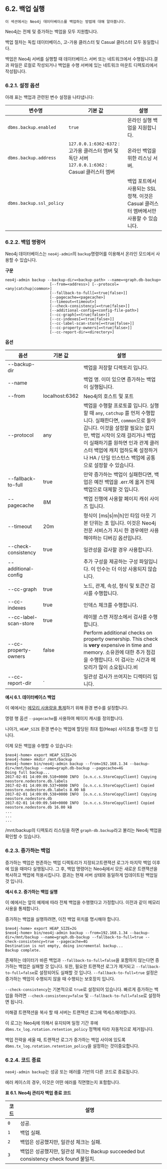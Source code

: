 
## 6.2. 백업 실행 

```
이 섹션에서는 Neo4j 데이터베이스를 백업하는 방법에 대해 알아봅니다.
```

Neo4j는 전체 및 증가하는 백업을 모두 지원합니다. 

백업 절차는 독립 데이터베이스, 고-가용 클러스터 및 Casual 클러스터 모두 동일합니다. 

백업은 Neo4j 서버를 실행할 때 데이터베이스 서버 또는 네트워크에서 수행됩니다.결과 파일은 로컬로 작성되거나 백업을 수행 서버에 있는 네트워크 마운트 디렉토리에서  작성됩니다.

### 6.2.1. 설정 옵션

아래 표는 백업과 관련된 변수 설정을 나타냅니다:

| 변수명                   | 기본 값                                                      | 설명                                                         |
| ------------------------ | ------------------------------------------------------------ | ------------------------------------------------------------ |
| `dbms.backup.enabled`    | `true`                                                       | 온라인 실행 백업을 지원합니다.                               |
| `dbms.backup.address`    | `127.0.0.1:6362-6372` : 고가용 클러스터 멤버 및 독단 서버 `127.0.0.1:6362` : Casual 클러스터 멤버 | 온라인 백업을위한 리스닝 서버.                               |
| `dbms.backup.ssl_policy` |                                                              | 백업 포트에서 사용되는 SSL 정책. 이것은 Casual 클러스터 멤버에서만 사용할 수 있습니다. |

### 6.2.2. 백업 명령어 

Neo4j 데이터베이스는 ````neo4j-admin````의 ```backup```명령어를 이용해서 온라인 모드에서 사용할 수 있습니다. 

**구문**

```
neo4j-admin backup --backup-dir=<backup-path> --name=<graph.db-backup>
                    [--from=<address>] [--protocol=<any|catchup|common>]
                    [--fallback-to-full[=<true|false>]]
                    [--pagecache=<pagecache>]
                    [--timeout=<timeout>]
                    [--check-consistency[=<true|false>]]
                    [--additional-config=<config-file-path>]
                    [--cc-graph[=<true|false>]]
                    [--cc-indexes[=<true|false>]]
                    [--cc-label-scan-store[=<true|false>]]
                    [--cc-property-owners[=<true|false>]]
                    [--cc-report-dir=<directory>]
```


**옵션**

| 옵션                  | 기본 값        | 설명                                                         |
| --------------------- | -------------- | ------------------------------------------------------------ |
| --backup-dir          |                | 백업을 저장할 디렉토리 입니다.                               |
| --name                |                | 백업 명. 이미 있으면 증가하는 백업이 실행됩니다.             |
| --from                | localhost:6362 | Neo4j의 호스트 및 포트                                       |
| --protocol            | any            | 백업을 수행할 프로토콜 입니다. 실행할 때 `any`, `catchup` 를 먼저 수행합니다. 실패한다면, `common`으로 돌아갑니다. 이것을 설정할 필요는 없지만, 백업 시작이 오래 걸리거나 백업이 실패하기를 원하면 인과 관계 클러스터 백업에 캐치 업하도록 설정하거나 HA / 단일 인스턴스 백업에 공통으로 설정할 수 있습니다. |
| --fallback-to-full    | true           | 만약 증가하는 백업이 실패한다면, 백업은 예전 백업을 <name>.err.<N>에 옮겨 전체 백업으로 대체할 것 입니다. |
| --pagecache           | 8M             | 백업 진행에 사용할 페이지 캐쉬 사이즈 입니다.                |
| --timeout             | 20m            | 형식이  <time>[ms\|s\|m\|h]인 타임 아웃 기본 단위는 초 입니다.  이것은 Neo4j 전문 서비스가 지시 한 경우에만 사용해야하는 디버깅 옵션입니다. |
| --check-consistency   | true           | 일관성을 검사할 경우 사용합니다.                             |
| --additional-config   |                | 추가 구성을 제공하는 구성 파일입니다. 이 인수는 더 이상 사용되지 않습니다. |
| --cc-graph            | true           | 노드, 관계, 속성, 형식 및 토큰간 검사를 수행합니다.          |
| --cc-indexes          | true           | 인덱스 체크를 수행합니다.                                    |
| --cc-label-scan-store | true           | 레이블 스캔 저장소에서 검사를 수행합니다.                    |
| --cc-property-owners  | false          | Perform additional checks on property ownership. This check is **very** expensive in time and memory. 소유권에 대한 추가 점검을 수행합니다. 이 검사는 시간과 메모리가 많이 소요됩니다.비 |
| --cc-report-dir       | .              | 일관성 검사가 쓰여지는 디렉터리 입니다.                      |

**예시 6.1. 데이터베이스 백업**

이 예에서는 [메모리 사용량을 통제](/backup/backup-introduction.md)하기 위해 환경 변수를 설정합니다. 

명령 행 옵션 ```--pagecache```를 사용하여 페이지 캐시를 정의합니다.

나아가, ```HEAP_SIZE``` 환경 변수는 백업에 할당된 최대 힙(Heap) 사이즈를 명시할 것 입니다. 

이제 모든 백업을 수행할 수 있습니다:

```
$neo4j-home> export HEAP_SIZE=2G
$neo4j-home> mkdir /mnt/backup
$neo4j-home> bin/neo4j-admin backup --from=192.168.1.34 --backup-dir=/mnt/backup --name=graph.db-backup --pagecache=4G
Doing full backup...
2017-02-01 14:09:09.510+0000 INFO  [o.n.c.s.StoreCopyClient] Copying neostore.nodestore.db.labels
2017-02-01 14:09:09.537+0000 INFO  [o.n.c.s.StoreCopyClient] Copied neostore.nodestore.db.labels 8.00 kB
2017-02-01 14:09:09.538+0000 INFO  [o.n.c.s.StoreCopyClient] Copying neostore.nodestore.db
2017-02-01 14:09:09.540+0000 INFO  [o.n.c.s.StoreCopyClient] Copied neostore.nodestore.db 16.00 kB
...
...
...
```


/mnt/backup의 디렉토리 리스팅을 하면 ```graph-db.backup```라고 불리는 Neo4j 백업을 확인할 수 있습니다. 

### 6.2.3. 증가하는 백업

증가하는 백업은 현존하는 백업 디렉토리가 지정되고트랜잭션 로그가 마지막 백업 이후에 있을 때마다 실행됩니다. 그 후, 백업 명령어는 Neo4j에서 모든 새로운 트랜잭션을 복사하고 백업에 적용시킵니다. 결과는 현재 서버 상태와 동일하게 업데이트된 백업일 것 입니다. 

**예시 6.2. 증가하는 백업 실행**

이 예에서는 앞의 예제에 따라 전체 백업을 수행했다고 가정합니다. 이전과 같이 메모리 사용을 통제합니다. 

증가하는 백업을 실행하려면, 이전 백업 위치를 명시해야 합니다. 

```
$neo4j-home> export HEAP_SIZE=2G
$neo4j-home> bin/neo4j-admin backup --from=192.168.1.34 --backup-dir=/mnt/backup --name=graph.db-backup --fallback-to-full=true --check-consistency=true --pagecache=4G
Destination is not empty, doing incremental backup...
Backup complete.
```

존재하는 데이터가 바른 백업과 ```--fallback-to-full=false```을 포함하지 않는다면 증가하는 백업은 실패할 것 입니다. 또한, 필요한 트랜잭션 로그가 제거되고 ```--fallback-to-full=false```로 설정되어도 실패할 것 입니다. ```--fallback-to-full=true``` 설정은 증가하는 백업이 수행되지 않을 때 수행되는 보호장치 입니다. 

```--check-consistency```는 기본적으로 ```true```로 설정되어 있습니다. 빠르게 증가하는 백업을 하려면 ```--check-consistency=false``` 및 ```--fallback-to-full=false```로 설정하면 됩니다. 
 

미해결 트랜잭션을 복사 할 때 서버는 트랜잭션 로그에 액세스해야합니다.

이 로그는 Neo4j에 의해서 유지되며 일정 기간 후에 ```dbms.tx_log.rotation.retention_policy``` 정책에 따라 자동적으로 제거됩니다. 

백업 전략을 세울 때, 트랜잭션 로그가 증가하는 백업 사이에 있도록 ```dbms.tx_log.rotation.retention_policy```을 설정하는 것이중요합니다.  

### 6.2.4. 코드 종료 

`neo4j-admin backup`는 성공 또는 에러를 기반의 다른 코드로 종료됩니다. 

에러 케이스의 경우, 이것은 어떤 에러를 직면했는지 포함합니다. 

**표 6.1. Neo4j 관리자 백업 종료 코드**

| 코드 | 설명                                                         |
| ---- | ------------------------------------------------------------ |
| `0`  | 성공.                                                        |
| `1`  | 백업 실패.                                                   |
| `2`  | 백업은 성공했지만, 일관성 체크는 실패.                       |
| `3`  | 백업은 성공했지만, 일관성 체크는 Backup succeeded but consistency check found 불일치. |